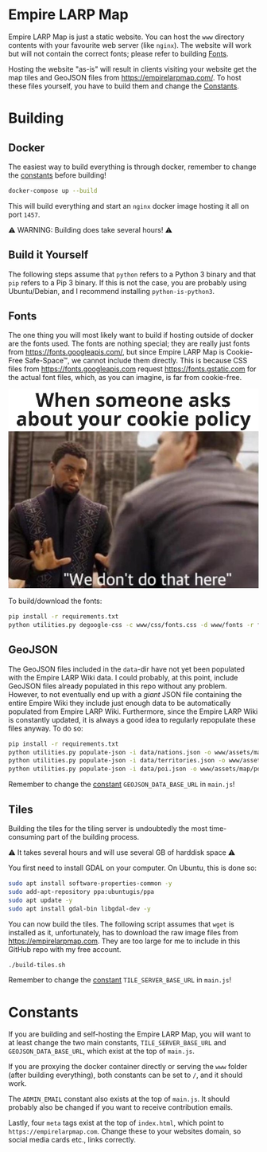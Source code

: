 # Empire LARP Map

Empire LARP Map is just a static website. You can host the `www` directory contents with your favourite web server (like `nginx`). The website will work but will not contain the correct fonts; please refer to building [Fonts](#Fonts).

Hosting the website "as-is" will result in clients visiting your website get the map tiles and GeoJSON files from https://empirelarpmap.com/. To host these files yourself, you have to build them and change the [Constants](#Constants).

# Building

## Docker

The easiest way to build everything is through docker, remember to change the [constants](#Constasts) before building!

```bash
docker-compose up --build
```

This will build everything and start an `nginx` docker image hosting it all on port `1457`. 

⚠️ WARNING: Building does take several hours! ⚠️

## Build it Yourself

The following steps assume that `python` refers to a Python 3 binary and that `pip` refers to a Pip 3 binary. If this is not the case, you are probably using Ubuntu/Debian, and I recommend installing `python-is-python3`.

## Fonts

The one thing you will most likely want to build if hosting outside of docker are the fonts used. The fonts are nothing special; they are really just fonts from https://fonts.googleapis.com/, but since Empire LARP Map is Cookie-Free Safe-Space™, we cannot include them directly. This is because CSS files from https://fonts.googleapis.com request https://fonts.gstatic.com for the actual font files, which, as you can imagine, is far from cookie-free.

![meme](/meme.png?raw=true "meme")

To build/download the fonts:

```bash
pip install -r requirements.txt
python utilities.py degoogle-css -c www/css/fonts.css -d www/fonts -r fonts -u "https://fonts.googleapis.com/css2?family=Raleway:ital,wght@0,100;0,200;0,300;0,400;0,500;0,600;0,700;0,800;0,900;1,100;1,200;1,300;1,400;1,500;1,600;1,700;1,800;1,900&display=swap"
```

## GeoJSON

The GeoJSON files included in the `data`-dir have not yet been populated with the Empire LARP Wiki data. I could probably, at this point, include GeoJSON files already populated in this repo without any problem. However, to not eventually end up with a _giant_ JSON file containing the entire Empire Wiki they include just enough data to be automatically populated from Empire LARP Wiki. Furthermore, since the Empire LARP Wiki is constantly updated, it is always a good idea to regularly repopulate these files anyway. To do so:

```bash
pip install -r requirements.txt
python utilities.py populate-json -i data/nations.json -o www/assets/map/nations.json
python utilities.py populate-json -i data/territories.json -o www/assets/map/territories.json
python utilities.py populate-json -i data/poi.json -o www/assets/map/poi.json -n data/nations.json
```

Remember to change the [constant](#Constants) `GEOJSON_DATA_BASE_URL` in `main.js`!

## Tiles

Building the tiles for the tiling server is undoubtedly the most time-consuming part of the building process.

⚠️ It takes several hours and will use several GB of harddisk space ⚠️

You first need to install GDAL on your computer. On Ubuntu, this is done so:

```bash
sudo apt install software-properties-common -y
sudo add-apt-repository ppa:ubuntugis/ppa
sudo apt update -y
sudo apt install gdal-bin libgdal-dev -y
```

You can now build the tiles. The following script assumes that `wget` is installed as it, unfortunately, has to download the raw image files from https://empirelarpmap.com. They are too large for me to include in this GitHub repo with my free account.

```bash
./build-tiles.sh
```

Remember to change the [constant](#Constants) `TILE_SERVER_BASE_URL` in `main.js`!

# Constants
If you are building and self-hosting the Empire LARP Map, you will want to at least change the two main constants, `TILE_SERVER_BASE_URL` and `GEOJSON_DATA_BASE_URL`, which exist at the top of `main.js`.

If you are proxying the docker container directly or serving the `www` folder (after building everything), both constants can be set to `/`, and it should work.

The `ADMIN_EMAIL` constant also exists at the top of `main.js`. It should probably also be changed if you want to receive contribution emails.

Lastly, four `meta` tags exist at the top of `index.html`, which point to `https://empirelarpmap.com`. Change these to your websites domain, so social media cards etc., links correctly.
